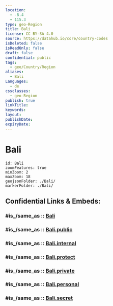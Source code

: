 ```yaml
---
location:
  - -8.4
  - 115.3
type: geo-Region
title: Bali
license: CC BY-SA 4.0
source: https://datahub.io/core/country-codes
isDeleted: false
isReadOnly: false
draft: false
confidential: public
tags:
  - geo/Country/Region
aliases:
  - Bali
Languages:
  - de
cssclasses:
  - geo-Region
publish: true
linkTitle:
keywords:
layout:
publishDate:
expiryDate:
---
```


# Bali

```leaflet
id: Bali
zoomFeatures: true 
minZoom: 2 
maxZoom: 18
geojsonFolder: ./Bali/
markerFolder: ./Bali/
```


## Confidential Links & Embeds: 

### #is_/same_as :: [Bali](/_Standards/Earth/Continent/Asia/Asia~South~East/Malay_Archipelago/Indonesia/provinces~Indonesia/Bali.md) 

### #is_/same_as :: [Bali.public](/_public/Earth/Continent/Asia/Asia~South~East/Malay_Archipelago/Indonesia/provinces~Indonesia/Bali.public.md) 

### #is_/same_as :: [Bali.internal](/_internal/Earth/Continent/Asia/Asia~South~East/Malay_Archipelago/Indonesia/provinces~Indonesia/Bali.internal.md) 

### #is_/same_as :: [Bali.protect](/_protect/Earth/Continent/Asia/Asia~South~East/Malay_Archipelago/Indonesia/provinces~Indonesia/Bali.protect.md) 

### #is_/same_as :: [Bali.private](/_private/Earth/Continent/Asia/Asia~South~East/Malay_Archipelago/Indonesia/provinces~Indonesia/Bali.private.md) 

### #is_/same_as :: [Bali.personal](/_personal/Earth/Continent/Asia/Asia~South~East/Malay_Archipelago/Indonesia/provinces~Indonesia/Bali.personal.md) 

### #is_/same_as :: [Bali.secret](/_secret/Earth/Continent/Asia/Asia~South~East/Malay_Archipelago/Indonesia/provinces~Indonesia/Bali.secret.md)

